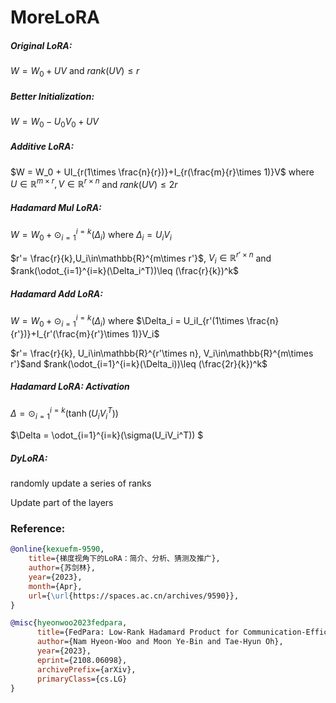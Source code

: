 # MoreLoRA

##### Original LoRA:

$W = W_0 + UV$ and $rank(UV)\leq r$

##### Better Initialization:

$W = W_0 - U_0{V_0} + UV$

##### Additive LoRA:

$W = W_0 + UI_{r(1\times \frac{n}{r})}+I_{r(\frac{m}{r}\times 1)}V$ where $U\in \mathbb{R}^{m\times r}, V\in{\mathbb{R}^{r \times n}}$ and $rank(UV)\leq 2r$

##### Hadamard Mul LoRA:

$W = W_0 + \odot_{i=1}^{i=k}(\Delta_i)$ where $\Delta_i = U_iV_i$

$r'= \frac{r}{k},U_i\in\mathbb{R}^{m\times r'}$, $V_i\in\mathbb{R}^{r'\times n}$ and $rank(\odot_{i=1}^{i=k}(\Delta_i^T))\leq (\frac{r}{k})^k$

##### Hadamard Add LoRA:

$W = W_0 + \odot_{i=1}^{i=k}(\Delta_i)$ where $\Delta_i = U_iI_{r'(1\times \frac{n}{r'})}+I_{r'(\frac{m}{r'}\times 1)}V_i$

$r'= \frac{r}{k}, U_i\in\mathbb{R}^{r'\times n}, V_i\in\mathbb{R}^{m\times r'}$and $rank(\odot_{i=1}^{i=k}(\Delta_i))\leq (\frac{2r}{k})^k$

##### Hadamard LoRA: Activation

$\Delta = \odot_{i=1}^{i=k}(\tanh(U_iV_i^T))$ 

$\Delta = \odot_{i=1}^{i=k}(\sigma(U_iV_i^T)) $

##### DyLoRA:

randomly update a series of ranks

Update part of the layers

### Reference:

```bibtex
@online{kexuefm-9590,
    title={梯度视角下的LoRA：简介、分析、猜测及推广},
    author={苏剑林},
    year={2023},
    month={Apr},
    url={\url{https://spaces.ac.cn/archives/9590}},
}
```

```bibtex
@misc{hyeonwoo2023fedpara,
      title={FedPara: Low-Rank Hadamard Product for Communication-Efficient Federated Learning}, 
      author={Nam Hyeon-Woo and Moon Ye-Bin and Tae-Hyun Oh},
      year={2023},
      eprint={2108.06098},
      archivePrefix={arXiv},
      primaryClass={cs.LG}
}
```

